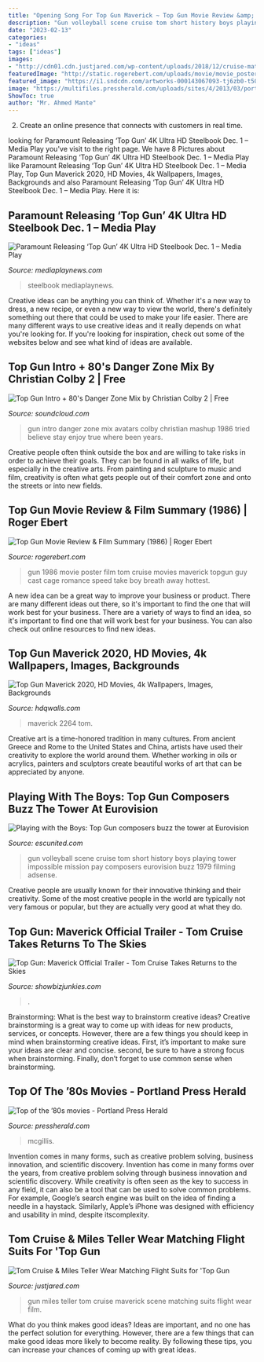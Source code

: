 ```yaml
---
title: "Opening Song For Top Gun Maverick ~ Top Gun Movie Review &amp; Film Summary (1986)"
description: "Gun volleyball scene cruise tom short history boys playing tower impossible mission pay composers eurovision buzz 1979 filming adsense"
date: "2023-02-13"
categories:
- "ideas"
tags: ["ideas"]
images:
- "http://cdn01.cdn.justjared.com/wp-content/uploads/2018/12/cruise-matching/tom-cruise-miles-teller-film-top-gun-scene-01.jpg"
featuredImage: "http://static.rogerebert.com/uploads/movie/movie_poster/top-gun-1986/large_xMxcoqTYdO8x0sZbBEkOWm6rG6R.jpg"
featured_image: "https://i1.sndcdn.com/artworks-000143067093-tj6zb0-t500x500.jpg"
image: "https://multifiles.pressherald.com/uploads/sites/4/2013/03/portland-press-herald_3730080.jpg"
ShowToc: true
author: "Mr. Ahmed Mante"
---
```



2. Create an online presence that connects with customers in real time.

	

		
looking for Paramount Releasing ‘Top Gun’ 4K Ultra HD Steelbook Dec. 1 – Media Play you've visit to the right page. We have 8 Pictures about Paramount Releasing ‘Top Gun’ 4K Ultra HD Steelbook Dec. 1 – Media Play like Paramount Releasing ‘Top Gun’ 4K Ultra HD Steelbook Dec. 1 – Media Play, Top Gun Maverick 2020, HD Movies, 4k Wallpapers, Images, Backgrounds and also Paramount Releasing ‘Top Gun’ 4K Ultra HD Steelbook Dec. 1 – Media Play. Here it is:
		
    
## Paramount Releasing ‘Top Gun’ 4K Ultra HD Steelbook Dec. 1 – Media Play

<img loading=lazy src="https://www.mediaplaynews.com/wp-content/uploads/2020/09/topgun6.jpg" onerror="this.onerror=null;this.src='https://tse3.mm.bing.net/th?id=OIP.mw3NNjM573bTchKSKTV29wHaE8&amp;pid=15.1';" alt="Paramount Releasing ‘Top Gun’ 4K Ultra HD Steelbook Dec. 1 – Media Play">

_Source: mediaplaynews.com_

>steelbook mediaplaynews. 

	

Creative ideas can be anything you can think of. Whether it's a new way to dress, a new recipe, or even a new way to view the world, there's definitely something out there that could be used to make your life easier. There are many different ways to use creative ideas and it really depends on what you're looking for. If you're looking for inspiration, check out some of the websites below and see what kind of ideas are available.

    
## Top Gun Intro + 80&#039;s Danger Zone Mix By Christian Colby 2 | Free

<img loading=lazy src="https://i1.sndcdn.com/artworks-000143067093-tj6zb0-t500x500.jpg" onerror="this.onerror=null;this.src='https://tse2.mm.bing.net/th?id=OIP.IiXTGy9KCdmr9DwlNojHBAHaHa&amp;pid=15.1';" alt="Top Gun Intro + 80&#039;s Danger Zone Mix by Christian Colby 2 | Free">

_Source: soundcloud.com_

>gun intro danger zone mix avatars colby christian mashup 1986 tried believe stay enjoy true where been years. 

	

Creative people often think outside the box and are willing to take risks in order to achieve their goals. They can be found in all walks of life, but especially in the creative arts. From painting and sculpture to music and film, creativity is often what gets people out of their comfort zone and onto the streets or into new fields.

    
## Top Gun Movie Review &amp; Film Summary (1986) | Roger Ebert

<img loading=lazy src="http://static.rogerebert.com/uploads/movie/movie_poster/top-gun-1986/large_xMxcoqTYdO8x0sZbBEkOWm6rG6R.jpg" onerror="this.onerror=null;this.src='https://tse2.mm.bing.net/th?id=OIP.dCEoPnjOBQBdTwMVBwkydAHaLH&amp;pid=15.1';" alt="Top Gun Movie Review &amp; Film Summary (1986) | Roger Ebert">

_Source: rogerebert.com_

>gun 1986 movie poster film tom cruise movies maverick topgun guy cast cage romance speed take boy breath away hottest. 

	

A new idea can be a great way to improve your business or product. There are many different ideas out there, so it's important to find the one that will work best for your business. There are a variety of ways to find an idea, so it's important to find one that will work best for your business. You can also check out online resources to find new ideas.

    
## Top Gun Maverick 2020, HD Movies, 4k Wallpapers, Images, Backgrounds

<img loading=lazy src="http://hdqwalls.com/wallpapers/top-gun-maverick-2020-f4.jpg" onerror="this.onerror=null;this.src='https://tse2.mm.bing.net/th?id=OIP.a4YRSAoqLd5byGMCDDyzkAHaEK&amp;pid=15.1';" alt="Top Gun Maverick 2020, HD Movies, 4k Wallpapers, Images, Backgrounds">

_Source: hdqwalls.com_

>maverick 2264 tom. 

	

Creative art is a time-honored tradition in many cultures. From ancient Greece and Rome to the United States and China, artists have used their creativity to explore the world around them. Whether working in oils or acrylics, painters and sculptors create beautiful works of art that can be appreciated by anyone.

    
## Playing With The Boys: Top Gun Composers Buzz The Tower At Eurovision

<img loading=lazy src="https://www.escunited.com/wp-content/uploads/2019/01/top-gun_55038730-1443x796-1443x796.jpg" onerror="this.onerror=null;this.src='https://tse3.mm.bing.net/th?id=OIP.NF55AT_d6QTL5YR37n5MBAHaE8&amp;pid=15.1';" alt="Playing with the Boys: Top Gun composers buzz the tower at Eurovision">

_Source: escunited.com_

>gun volleyball scene cruise tom short history boys playing tower impossible mission pay composers eurovision buzz 1979 filming adsense. 

	

Creative people are usually known for their innovative thinking and their creativity. Some of the most creative people in the world are typically not very famous or popular, but they are actually very good at what they do.

    
## Top Gun: Maverick Official Trailer - Tom Cruise Takes Returns To The Skies

<img loading=lazy src="https://www.showbizjunkies.com/wp-content/uploads/2019/12/top-gun-maverick-poster.jpg" onerror="this.onerror=null;this.src='https://tse4.mm.bing.net/th?id=OIP.aFbB2w3fVZ8tFhVPZEfZKQHaK5&amp;pid=15.1';" alt="Top Gun: Maverick Official Trailer - Tom Cruise Takes Returns to the Skies">

_Source: showbizjunkies.com_

>. 

	

Brainstorming: What is the best way to brainstorm creative ideas?
Creative brainstorming is a great way to come up with ideas for new products, services, or concepts. However, there are a few things you should keep in mind when brainstorming creative ideas. First, it’s important to make sure your ideas are clear and concise. second, be sure to have a strong focus when brainstorming. Finally, don’t forget to use common sense when brainstorming.

    
## Top Of The ’80s Movies - Portland Press Herald

<img loading=lazy src="https://multifiles.pressherald.com/uploads/sites/4/2013/03/portland-press-herald_3730080.jpg" onerror="this.onerror=null;this.src='https://tse2.mm.bing.net/th?id=OIP.P44wRGjeBXfSbzdMCHANLwHaJI&amp;pid=15.1';" alt="Top of the ’80s movies - Portland Press Herald">

_Source: pressherald.com_

>mcgillis. 

	

Invention comes in many forms, such as creative problem solving, business innovation, and scientific discovery.
Invention has come in many forms over the years, from creative problem solving through business innovation and scientific discovery. While creativity is often seen as the key to success in any field, it can also be a tool that can be used to solve common problems. For example, Google’s search engine was built on the idea of finding a needle in a haystack. Similarly, Apple’s iPhone was designed with efficiency and usability in mind, despite itscomplexity.

    
## Tom Cruise &amp; Miles Teller Wear Matching Flight Suits For &#039;Top Gun

<img loading=lazy src="http://cdn01.cdn.justjared.com/wp-content/uploads/2018/12/cruise-matching/tom-cruise-miles-teller-film-top-gun-scene-01.jpg" onerror="this.onerror=null;this.src='https://tse4.mm.bing.net/th?id=OIP.mFITC6xJNyDTCyVRTj1zLAHaLE&amp;pid=15.1';" alt="Tom Cruise &amp; Miles Teller Wear Matching Flight Suits for &#039;Top Gun">

_Source: justjared.com_

>gun miles teller tom cruise maverick scene matching suits flight wear film. 

	

What do you think makes good ideas?
Ideas are important, and no one has the perfect solution for everything. However, there are a few things that can make good ideas more likely to become reality. By following these tips, you can increase your chances of coming up with great ideas.

